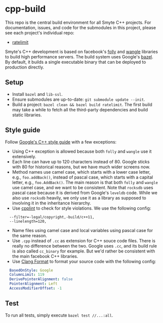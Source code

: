 # cpp-build

This repo is the central build environment for all Smyte C++ projects. For documentation, issues, and code for the submodules in this project, please see each project's individual repo:
  * [ratelimit](https://github.com/smyte/ratelimit)

Smyte's C++ development is based on facebook's [folly](https://github.com/facebook/folly) and [wangle](https://github.com/facebook/wangle) libraries to build high performance servers. The build system uses Google's [bazel](http://bazel.io/). By default, it builds a single executable binary that can be deployed to production directly.

## Setup
* Install `bazel` and `lib-ssl`.
* Ensure submodules are up-to-date: `git submodule update --init`.
* Build a project: `bazel clean && bazel build ratelimit`. The first build may take a while to fetch all the third-party dependencies and build static libraries.

## Style guide
Follow [Google's C++ style guide](https://google.github.io/styleguide/cppguide.html) with a few exceptions:
* Using C++ exception is allowed because both `folly` and `wangle` use it extensively.
* Each line can have up to 120 characters instead of 80. Google sticks with 80 for historical reasons, but we have much wider screens now.
* Method names use camel case, which starts with a lower case letter, e.g., `foo.addBack()`, instead of pascal case, which starts with a capital letter, e.g., `foo.AddBack()`. The main reason is that both `folly` and `wangle` use camel case, and we want to be consistent. Note that `rocksdb` uses pascal case because it is derived from Google's `leveldb` code. While we also use `rocksdb` heavily, we only use it as a library as supposed to involving it in the inheritance hierarchy.
* Use [cpplint](https://raw.githubusercontent.com/google/styleguide/gh-pages/cpplint/cpplint.py) to check for style violations. We use the following config:
```
  --filter=-legal/copyright,-build/c++11,
  --linelength=120,
```
* Name files using camel case and local variables using pascal case for the same reason.
* Use `.cpp` instead of `.cc` as extension for C++ souce code files. There is really no difference between the two. Google uses `.cc`, and its build rule is also called `cc_binary` for example. But we'd rather be consistent with the main facebook C++ libraries.
* Use [Clang Format](http://clang.llvm.org/docs/ClangFormat.html) to format your source code with the following config:
```yaml
  BasedOnStyle: Google
  ColumnLimit: 119
  DerivePointerAlignment: false
  PointerAlignment: Left
  AccessModifierOffset: -1
```

## Test
To run all tests, simply execute `bazel test //...:all`.
